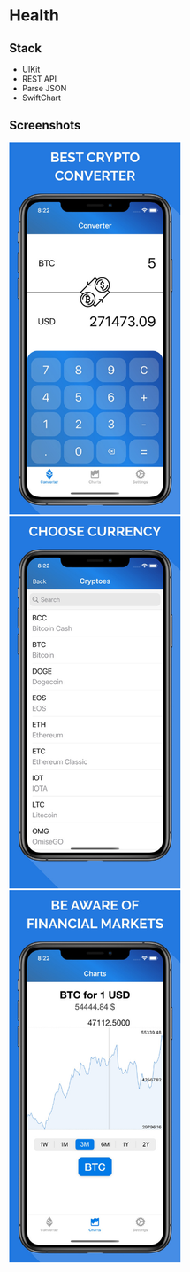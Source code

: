 # Health 

## Stack
* UIKit
* REST API
* Parse JSON
* SwiftChart

## Screenshots
![alt text](Screenshots/1.png) ![alt text](Screenshots/2.png)  
![alt text](Screenshots/3.png)

